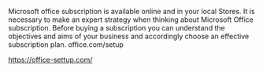 Microsoft office subscription is available online and in your local Stores. It is necessary to make an expert strategy when thinking about Microsoft Office subscription. Before buying a subscription you can understand the objectives and aims of your business and accordingly choose an effective subscription plan.
office.com/setup

https://office-settup.com/

